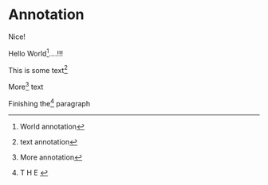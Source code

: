 # Annotation

Nice!

Hello World[^1]....!!!

This is some text[^2]

More[^3] text

Finishing the[^4] paragraph

[^1]: World annotation



[^2]: text annotation



[^3]: More annotation

[^4]: T H E&#x20;
